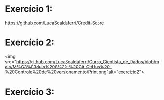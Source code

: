 # Exercício 1: 
https://github.com/LucaScaldaferri/Credit-Score

# Exercício 2:
<img src="https://github.com/LucaScaldaferri/Curso_Cientista_de_Dados/blob/main/M%C3%B3dulo%208%20-%20Git-GitHub%20-%20Controle%20de%20versionamento/Print.png"alt="exercicio2">

# Exercício 3:
